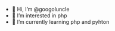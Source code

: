 - 👋 Hi, I’m @googoluncle
- 👀 I’m interested in php
- 🌱 I’m currently learning php and pyhton

<!---
googoluncle/googoluncle is a ✨ special ✨ repository because its `README.md` (this file) appears on your GitHub profile.
You can click the Preview link to take a look at your changes.
--->
